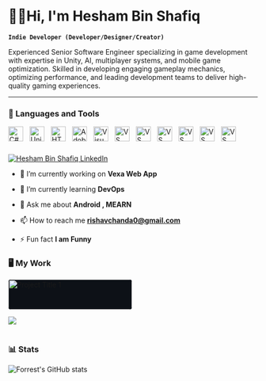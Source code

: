 # 🏄‍♂️Hi, I'm Hesham Bin Shafiq

**`Indie Developer (Developer/Designer/Creator)`**

Experienced Senior Software Engineer specializing in game development with expertise in Unity, AI, multiplayer systems, and mobile game optimization. Skilled in developing engaging gameplay mechanics, optimizing performance, and leading development teams to deliver high-quality gaming experiences.

---

### 🧰 Languages and Tools

<img align="left" alt="C# Logo" width="30px" style="padding-right:10px;" src="https://cdn.jsdelivr.net/gh/devicons/devicon/icons/csharp/csharp-original.svg" />
<img align="left" alt="Unity Logo" width="30px" style="padding-right:10px;" src="https://www.vectorlogo.zone/logos/unity3d/unity3d-icon.svg"/>
<img align="left" alt="HTML5" width="30px" style="padding-right:10px;" src="https://cdn.jsdelivr.net/gh/devicons/devicon/icons/html5/html5-plain.svg" />
<img align="left" alt="Adobe Photoshop" width="30px" style="padding-right:10px;" src="https://upload.wikimedia.org/wikipedia/commons/a/af/Adobe_Photoshop_CC_icon.svg" />
<img align="left" alt="Visual Studio" width="30px" style="padding-right:10px;" src="https://cdn.jsdelivr.net/gh/devicons/devicon/icons/visualstudio/visualstudio-plain.svg" />
<img align="left" alt="VS Code" width="30px" style="padding-right:10px;" src="https://cdn.jsdelivr.net/gh/devicons/devicon/icons/vscode/vscode-original.svg" />
<img align="left" alt="VS Code" width="30px" style="padding-right:10px;" src="https://www.vectorlogo.zone/logos/android/android-official.svg"/>
<img align="left" alt="VS Code" width="30px" style="padding-right:10px;" src="https://www.vectorlogo.zone/logos/trello/trello-icon.svg"/>
<img align="left" alt="VS Code" width="30px" style="padding-right:10px;" src="https://www.vectorlogo.zone/logos/figma/figma-icon.svg"/>
<img align="left" alt="VS Code" width="30px" style="padding-right:10px;" src="https://www.vectorlogo.zone/logos/github/github-tile.svg"/>
<img align="left" alt="VS Code" width="30px" style="padding-right:10px;" src="https://www.vectorlogo.zone/logos/slack/slack-tile.svg"/>


<br />

#
<p align="left">
    <a href="https://www.linkedin.com/in/gamedeveloper-unity/" target="_blank">
        <img src="https://img.shields.io/badge/LinkedIn-Connect-blue?style=for-the-badge&logo=linkedin" alt="Hesham Bin Shafiq LinkedIn">
    </a>
</p>


- 🔭 I’m currently working on **Vexa Web App**

- 🌱 I’m currently learning **DevOps**

- 💬 Ask me about **Android , MEARN**

- 📫 How to reach me **rishavchanda0@gmail.com**

- ⚡ Fun fact **I am Funny**



### 🖥️ My Work

<!-- BEGIN ARTSTATION-CARDS -->
<div style="display: flex; flex-wrap: wrap; gap: 20px;">
  <!-- Card 1 -->
  <div style="width: 250px; border-radius: 5px; overflow: hidden; background-color: #0d1117;">
    <a href="PROJECT_URL_1" target="_blank" style="text-decoration: none; color: inherit;">
      <img src="THUMBNAIL_URL_1" alt="Project Title 1" style="width: 100%;">
      <div style="padding: 10px;">
        <h3 style="color: #ffffff; font-size: 16px; margin: 0;">Project Title 1</h3>
      </div>
    </a>
  </div>
  <!-- Repeat for additional projects -->
</div>
<!-- END ARTSTATION-CARDS -->



[<img src="https://custom-icon-badges.demolab.com/badge/-Subscribe%20For%20More-red?style=for-the-badge&logo=video&logoColor=white"/>](https://www.youtube.com/c/fknight?sub_confirmation=1)

#

### 📊 Stats

![Forrest's GitHub stats](https://github-readme-stats.vercel.app/api?username=heshambb&show_icons=true&theme=gruvbox)

<!-- ![GitHub Streak](https://streak-stats.demolab.com?user=ForrestKnight&theme=gruvbox&border_radius=4.5) -->

#
<!--
<details>
 <summary><h3>👨‍💻 Forrest's Coding Journey</h3></summary>
   I started my coding journey as a naive computer science student with a passion to learn everything I could about this programming world - code, unix, linux, theory. And all the while, teaching myself iOS development with a dream to build my own app, but that soon got overshadowed by my desire to excel in Java. A desire that landed me a full-stack software engineering job upon graduation. However, I had another desire I had been pursuing throughout this time - YouTube content creation. I eventually ended up quitting my software engineering job to pursue YouTube full-time, and that has been my focus ever since. But there's something that's always bothered me about my journey - abandoning my dream of building my own app to pursue the safe route, a job. Now I've already taken the leap away from that safety net into this uncomfortable, unexplored world that it being a creator. And it worked out, but again, it became comfortable. It's easier to create a video than go out on a ledge and build my own product. I do have to eat, at the end of the day, but I think it's time. It's time to get uncomfortable again. I have a burning desire to get back on the horse, and fulfill that dream younger me had of building my own app, my own product. And in order to do that, I'll be implmementing a few measures to streamline my YouTube content to focus more time on fulfilling that dream - a dream that I'll be ready to tackle in 2023 due to the measure I'm putting in place now until the end of 2022. Don't wait up, because I'm coming.
-->
[website]: https://fkcodes.com
[youtube]: https://youtube.com/fknight
